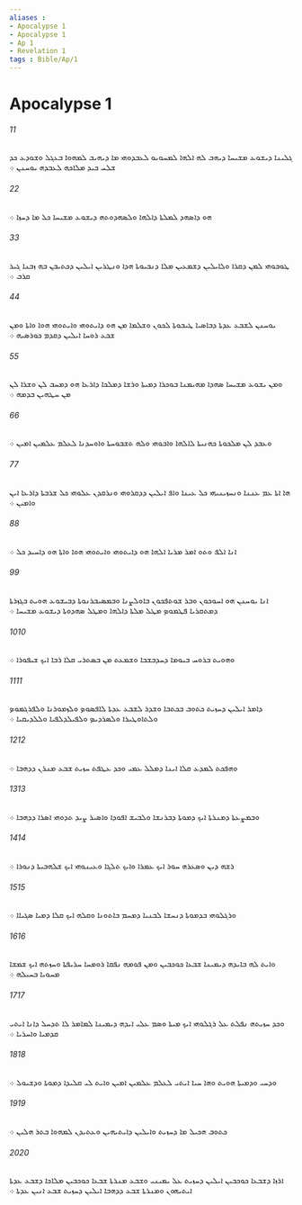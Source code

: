 ```yaml
---
aliases : 
- Apocalypse 1
- Apocalypse 1
- Ap 1
- Revelation 1
tags : Bible/Ap/1
---
```


# Apocalypse 1

###### 11
ܓܠܝܢܐ ܕܝܫܘܥ ܡܫܝܚܐ ܕܝܗܒ ܠܗ ܐܠܗܐ ܠܡܚܘܝܘ ܠܥܒܕܘܗܝ ܡܐ ܕܝܗܝܒ ܠܡܗܘܐ ܒܥܓܠ ܘܫܘܕܥ ܟܕ ܫܠܚ ܒܝܕ ܡܠܐܟܗ ܠܥܒܕܗ ܝܘܚܢܢ ܀
###### 22
ܗܘ ܕܐܤܗܕ ܠܡܠܬܐ ܕܐܠܗܐ ܘܠܤܗܕܘܬܗ ܕܝܫܘܥ ܡܫܝܚܐ ܟܠ ܡܐ ܕܚܙܐ ܀
###### 33
ܛܘܒܘܗܝ ܠܡܢ ܕܩܪܐ ܘܠܐܝܠܝܢ ܕܫܡܥܝܢ ܡܠܐ ܕܢܒܝܘܬܐ ܗܕܐ ܘܢܛܪܝܢ ܐܝܠܝܢ ܕܟܬܝܒܢ ܒܗ ܙܒܢܐ ܓܝܪ ܩܪܒ ܀
###### 44
ܝܘܚܢܢ ܠܫܒܥ ܥܕܬܐ ܕܒܐܤܝܐ ܛܝܒܘܬܐ ܠܟܘܢ ܘܫܠܡܐ ܡܢ ܗܘ ܕܐܝܬܘܗܝ ܘܐܝܬܘܗܝ ܗܘܐ ܘܐܬܐ ܘܡܢ ܫܒܥ ܪܘܚܐ ܐܝܠܝܢ ܕܩܕܡ ܟܘܪܤܝܗ ܀
###### 55
ܘܡܢ ܝܫܘܥ ܡܫܝܚܐ ܤܗܕܐ ܡܗܝܡܢܐ ܒܘܟܪܐ ܕܡܝܬܐ ܘܪܫܐ ܕܡܠܟܐ ܕܐܪܥܐ ܗܘ ܕܡܚܒ ܠܢ ܘܫܪܐ ܠܢ ܡܢ ܚܛܗܝܢ ܒܕܡܗ ܀
###### 66
ܘܥܒܕ ܠܢ ܡܠܟܘܬܐ ܟܗܢܝܬܐ ܠܐܠܗܐ ܘܐܒܘܗܝ ܘܠܗ ܬܫܒܘܚܬܐ ܘܐܘܚܕܢܐ ܠܥܠܡ ܥܠܡܝܢ ܐܡܝܢ ܀
###### 77
ܗܐ ܐܬܐ ܥܡ ܥܢܢܐ ܘܢܚܙܝܢܝܗܝ ܟܠ ܥܝܢܐ ܘܐܦ ܐܝܠܝܢ ܕܕܩܪܘܗܝ ܘܢܪܩܕܢ ܥܠܘܗܝ ܟܠ ܫܪܒܬܐ ܕܐܪܥܐ ܐܝܢ ܘܐܡܝܢ ܀
###### 88
ܐܢܐ ܐܠܦ ܘܬܘ ܐܡܪ ܡܪܝܐ ܐܠܗܐ ܗܘ ܕܐܝܬܘܗܝ ܘܐܝܬܘܗܝ ܗܘܐ ܘܐܬܐ ܗܘ ܕܐܚܝܕ ܟܠ ܀
###### 99
ܐܢܐ ܝܘܚܢܢ ܗܘ ܐܚܘܟܘܢ ܘܒܪ ܫܘܬܦܟܘܢ ܒܐܘܠܨܢܐ ܘܒܡܤܝܒܪܢܘܬܐ ܕܒܝܫܘܥ ܗܘܝܬ ܒܓܙܪܬܐ ܕܡܬܩܪܝܐ ܦܛܡܘܤ ܡܛܠ ܡܠܬܐ ܕܐܠܗܐ ܘܡܛܠ ܤܗܕܘܬܐ ܕܝܫܘܥ ܡܫܝܚܐ ܀
###### 1010
ܘܗܘܝܬ ܒܪܘܚ ܒܝܘܡܐ ܕܚܕܒܫܒܐ ܘܫܡܥܬ ܡܢ ܒܤܬܪܝ ܩܠܐ ܪܒܐ ܐܝܟ ܫܝܦܘܪܐ ܀
###### 1111
ܕܐܡܪ ܐܝܠܝܢ ܕܚܙܝܬ ܟܬܘܒ ܒܟܬܒܐ ܘܫܕܪ ܠܫܒܥ ܥܕܬܐ ܠܐܦܤܘܤ ܘܠܙܡܘܪܢܐ ܘܠܦܪܓܡܘܤ ܘܠܬܐܘܛܝܪܐ ܘܠܤܪܕܝܤ ܘܠܦܝܠܕܠܦܝܐ ܘܠܠܕܝܩܝܐ ܀
###### 1212
ܘܗܦܟܬ ܠܡܕܥ ܩܠܐ ܐܝܢܐ ܕܡܠܠ ܥܡܝ ܘܟܕ ܥܛܦܬ ܚܙܝܬ ܫܒܥ ܡܢܪܢ ܕܕܗܒܐ ܀
###### 1313
ܘܒܡܨܥܬܐ ܕܡܢܪܬܐ ܐܝܟ ܕܡܘܬܐ ܕܒܪܢܫܐ ܘܠܒܝܫ ܐܦܘܕܐ ܘܐܤܝܪ ܨܝܕ ܬܕܘܗܝ ܐܤܪܐ ܕܕܗܒܐ ܀
###### 1414
ܪܫܗ ܕܝܢ ܘܤܥܪܗ ܚܘܪ ܐܝܟ ܥܡܪܐ ܘܐܝܟ ܬܠܓܐ ܘܥܝܢܘܗܝ ܐܝܟ ܫܠܗܒܝܬܐ ܕܢܘܪܐ ܀
###### 1515
ܘܪܓܠܘܗܝ ܒܕܡܘܬܐ ܕܢܚܫܐ ܠܒܢܝܐ ܕܡܚܡ ܒܐܬܘܢܐ ܘܩܠܗ ܐܝܟ ܩܠܐ ܕܡܝܐ ܤܓܝܐܐ ܀
###### 1616
ܘܐܝܬ ܠܗ ܒܐܝܕܗ ܕܝܡܝܢܐ ܫܒܥܐ ܟܘܟܒܝܢ ܘܡܢ ܦܘܡܗ ܢܦܩܐ ܪܘܡܚܐ ܚܪܝܦܬܐ ܘܚܙܬܗ ܐܝܟ ܫܡܫܐ ܡܚܘܝܐ ܒܚܝܠܗ ܀
###### 1717
ܘܟܕ ܚܙܝܬܗ ܢܦܠܬ ܥܠ ܪܓܠܘܗܝ ܐܝܟ ܡܝܬܐ ܘܤܡ ܥܠܝ ܐܝܕܗ ܕܝܡܝܢܐ ܠܡܐܡܪ ܠܐ ܬܕܚܠ ܕܐܢܐ ܐܝܬܝ ܩܕܡܝܐ ܘܐܚܪܝܐ ܀
###### 1818
ܘܕܚܝ ܘܕܡܝܬܐ ܗܘܝܬ ܘܗܐ ܚܝܐ ܐܝܬܝ ܠܥܠܡ ܥܠܡܝܢ ܐܡܝܢ ܘܐܝܬ ܠܝ ܩܠܝܕܐ ܕܡܘܬܐ ܘܕܫܝܘܠ ܀
###### 1919
ܟܬܘܒ ܗܟܝܠ ܡܐ ܕܚܙܝܬ ܘܐܝܠܝܢ ܕܐܝܬܝܗܝܢ ܘܥܬܝܕܢ ܠܡܗܘܐ ܒܬܪ ܗܠܝܢ ܀
###### 2020
ܐܪܙܐ ܕܫܒܥܐ ܟܘܟܒܝܢ ܐܝܠܝܢ ܕܚܙܝܬ ܥܠ ܝܡܝܢܝ ܘܫܒܥ ܡܢܪܬܐ ܫܒܥܐ ܟܘܟܒܝܢ ܡܠܐܟܐ ܕܫܒܥ ܥܕܬܐ ܐܝܬܝܗܘܢ ܘܡܢܪܬܐ ܫܒܥ ܕܕܗܒܐ ܐܝܠܝܢ ܕܚܙܝܬ ܫܒܥ ܐܢܝܢ ܥܕܬܐ ܀
